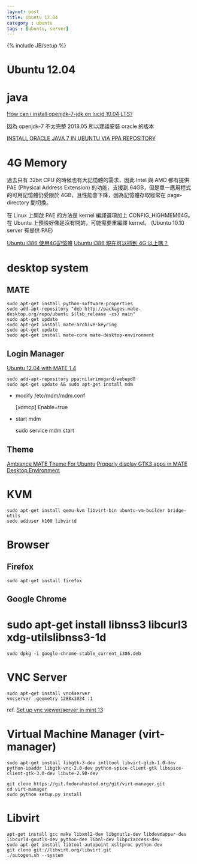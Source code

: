 ```yaml
---
layout: post
title: Ubuntu 12.04
category : ubuntu
tags : [ubuntu, server]
---
```

{% include JB/setup %}

# Ubuntu 12.04

# java

[How can i install openjdk-7-jdk on lucid 10.04 LTS?](http://stackoverflow.com/questions/8914679/how-can-i-install-openjdk-7-jdk-on-lucid-10-04-lts)

因為 openjdk-7 不太完整 2013.05
所以建議安裝 oracle 的版本

[INSTALL ORACLE JAVA 7 IN UBUNTU VIA PPA REPOSITORY](http://www.webupd8.org/2012/01/install-oracle-java-jdk-7-in-ubuntu-via.html)

# 4G Memory

過去只有 32bit CPU 的時候也有大記憶體的需求，因此 Intel 與 AMD 都有提供 PAE (Physical Address Extension) 的功能，支援到 64GB，但是單一應用程式的可用記憶體仍受限於 4GB，且性能會下降，因為記憶體存取經常在 page-directory 間切換。

在 Linux 上開啟 PAE 的方法是 kernel 編譯選項加上 CONFIG_HIGHMEM64G。在 Ubuntu 上預設好像是沒有開的，可能需要重編譯 kernel。
(Ubuntu 10.10 server 有提供 PAE)

[Ubuntu i386 使用4G記憶體](http://www.360doc.com/content/11/1206/11/6828497_170061960.shtml)
[Ubuntu i386 現在可以抓到 4G 以上嗎？](http://www.ubuntu-tw.org/modules/newbb/viewtopic.php?viewmode=compact&topic_id=12199&forum=3)

# desktop system

## MATE

    sudo apt-get install python-software-properties
    sudo add-apt-repository "deb http://packages.mate-desktop.org/repo/ubuntu $(lsb_release -cs) main"
    sudo apt-get update
    sudo apt-get install mate-archive-keyring
    sudo apt-get update
    sudo apt-get install mate-core mate-desktop-environment

## Login Manager

[Ubuntu 12.04 with MATE 1.4](http://ubuntu-tricks.com/lightweight-ubuntu-12-04-with-mate-1-4/)

    sudo add-apt-repository ppa:nilarimogard/webupd8
    sudo apt-get update && sudo apt-get install mdm

* modify /etc/mdm/mdm.conf

    [xdmcp]
    Enable=true

* start mdm

    sudo service mdm start

## Theme

[Ambiance MATE Theme For Ubuntu](http://namakutux.blogspot.tw/2012/10/ambiance-mate-theme-for-ubuntu-refined.html)
[Properly display GTK3 apps in MATE Desktop Environment](http://ubuntu-tricks.com/properly-display-gtk3-apps-in-mate-desktop-environment/)

# KVM

    sudo apt-get install qemu-kvm libvirt-bin ubuntu-vm-builder bridge-utils
    sudo adduser k100 libvirtd

# Browser

## Firefox

    sudo apt-get install firefox

## Google Chrome

#    sudo apt-get install libnss3 libcurl3 xdg-utilslibnss3-1d
    sudo dpkg -i google-chrome-stable_current_i386.deb

# VNC Server

    sudo apt-get install vnc4server
    vncserver -geometry 1280x1024 :1

ref. [Set up vnc viewer/server in mint 13](http://community.linuxmint.com/tutorial/view/1188)

# Virtual Machine Manager (virt-manager)

    sudo apt-get install libgtk-3-dev intltool libvirt-glib-1.0-dev python-ipaddr libgtk-vnc-2.0-dev python-spice-client-gtk libspice-client-gtk-3.0-dev libvte-2.90-dev

    git clone https://git.fedorahosted.org/git/virt-manager.git
    cd virt-manager
    sudo python setup.py install

# Libvirt

    apt-get install gcc make libxml2-dev libgnutls-dev libdevmapper-dev libcurl4-gnutls-dev python-dev libnl-dev libpciaccess-dev
    sudo apt-get install libtool autopoint xsltproc python-dev
    git clone git://libvirt.org/libvirt.git
    ./autogen.sh --system

